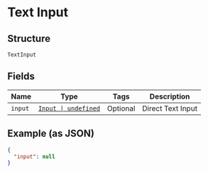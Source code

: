 
# Text Input

## Structure

`TextInput`

## Fields

| Name | Type | Tags | Description |
|  --- | --- | --- | --- |
| `input` | [`Input \| undefined`](/doc/models/input.md) | Optional | Direct Text Input |

## Example (as JSON)

```json
{
  "input": null
}
```

